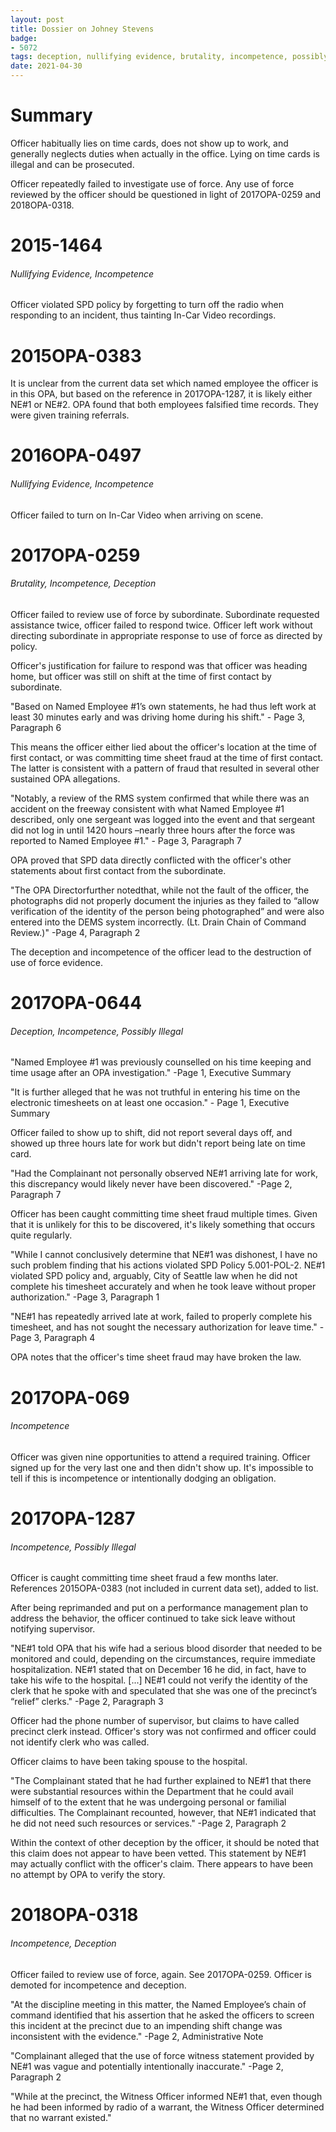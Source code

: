 ```yaml
---
layout: post
title: Dossier on Johney Stevens 
badge:
- 5072
tags: deception, nullifying evidence, brutality, incompetence, possibly illegal
date: 2021-04-30
---
```


# Summary

Officer habitually lies on time cards, does not show up to work, and
generally neglects duties when actually in the office. Lying on time
cards is illegal and can be prosecuted.

Officer repeatedly failed to investigate use of force. Any use of
force reviewed by the officer should be questioned in light of
2017OPA-0259 and 2018OPA-0318. 

# 2015-1464
###### Nullifying Evidence, Incompetence

Officer violated SPD policy by forgetting to turn off the radio when
responding to an incident, thus tainting In-Car Video recordings.

# 2015OPA-0383

It is unclear from the current data set which named employee the
officer is in this OPA, but based on the reference in 2017OPA-1287, it
is likely either NE#1 or NE#2. OPA found that both employees falsified
time records. They were given training referrals.

# 2016OPA-0497
###### Nullifying Evidence, Incompetence

Officer failed to turn on In-Car Video when arriving on scene.

# 2017OPA-0259
###### Brutality, Incompetence, Deception

Officer failed to review use of force by subordinate. Subordinate
requested assistance twice, officer failed to respond twice. Officer
left work without directing subordinate in appropriate response to use
of force as directed by policy.

Officer's justification for failure to respond was that officer was
heading home, but officer was still on shift at the time of first
contact by subordinate.

"Based on Named Employee #1’s own statements, he had thus left work at least 30 minutes early and was driving home during his shift." - Page 3, Paragraph 6

This means the officer either lied about the officer's location at the
time of first contact, or was committing time sheet fraud at the time
of first contact. The latter is consistent with a pattern of fraud
that resulted in several other sustained OPA allegations.

"Notably, a review of the RMS system confirmed that while there was an
accident on the freeway consistent with what Named Employee #1
described, only one sergeant was logged into the event and that
sergeant did not log in until 1420 hours –nearly three hours after the
force was reported to Named Employee #1." - Page 3, Paragraph 7

OPA proved that SPD data directly conflicted with the officer's other
statements about first contact from the subordinate.

"The OPA Directorfurther notedthat, while not the fault of the
officer, the photographs did not properly document the injuries as
they failed to “allow verification of the identity of the person being
photographed” and were also entered into the DEMS system
incorrectly. (Lt. Drain Chain of Command Review.)" -Page 4, Paragraph 2

The deception and incompetence of the officer lead to the destruction
of use of force evidence.

# 2017OPA-0644
###### Deception, Incompetence, Possibly Illegal

"Named Employee #1 was previously counselled on his time keeping and
time usage after an OPA investigation." -Page 1, Executive Summary

"It is further alleged that he was not truthful in entering his time
on the electronic timesheets on at least one occasion." - Page 1,
Executive Summary

Officer failed to show up to shift, did not report several days off,
and showed up three hours late for work but didn't report being late
on time card.

"Had the Complainant not personally observed NE#1 arriving late for
work, this discrepancy would likely never have been discovered." -Page
2, Paragraph 7

Officer has been caught committing time sheet fraud multiple
times. Given that it is unlikely for this to be discovered, it's
likely something that occurs quite regularly.

"While I cannot conclusively determine that NE#1 was dishonest, I have
no such problem finding that his actions violated SPD Policy
5.001-POL-2. NE#1 violated SPD policy and, arguably, City of Seattle
law when he did not complete his timesheet accurately and when he took
leave without proper authorization." -Page 3, Paragraph 1

"NE#1 has repeatedly arrived late at work, failed to properly complete
his timesheet, and has not sought the necessary authorization for
leave time." -Page 3, Paragraph 4

OPA notes that the officer's time sheet fraud may have broken the law.

# 2017OPA-069
###### Incompetence

Officer was given nine opportunities to attend a required
training. Officer signed up for the very last one and then didn't show
up. It's impossible to tell if this is incompetence or intentionally
dodging an obligation.

# 2017OPA-1287
###### Incompetence, Possibly Illegal

Officer is caught committing time sheet fraud a few months
later. References 2015OPA-0383 (not included in current data set),
added to list.

After being reprimanded and put on a performance management plan to
address the behavior, the officer continued to take sick leave without
notifying supervisor. 

"NE#1 told OPA that his wife had a serious blood disorder that needed
to be monitored and could, depending on the circumstances, require
immediate hospitalization. NE#1 stated that on December 16 he did, in
fact, have to take his wife to the hospital. [...] NE#1 could not
verify the identity of the clerk that he spoke with and speculated
that she was one of the precinct’s “relief” clerks." -Page 2,
Paragraph 3

Officer had the phone number of supervisor, but claims to have called
precinct clerk instead. Officer's story was not confirmed and officer
could not identify clerk who was called.

Officer claims to have been taking spouse to the hospital. 

"The Complainant stated that he had further explained to NE#1 that
there were substantial resources within the Department that he could
avail himself of to the extent that he was undergoing personal or
familial difficulties. The Complainant recounted, however, that NE#1
indicated that he did not need such resources or services." -Page 2,
Paragraph 2

Within the context of other deception by the officer, it should be
noted that this claim does not appear to have been vetted. This
statement by NE#1 may actually conflict with the officer's
claim. There appears to have been no attempt by OPA to verify the
story.

# 2018OPA-0318 
###### Incompetence, Deception

Officer failed to review use of force, again. See
2017OPA-0259. Officer is demoted for incompetence and deception.

"At the discipline meeting in this matter, the Named Employee’s chain
of command identified that his assertion that he asked the officers to
screen this incident at the precinct due to an impending shift change
was inconsistent with the evidence." -Page 2, Administrative Note

"Complainant alleged that the use of force witness statement provided
by NE#1 was vague and potentially intentionally inaccurate." -Page 2,
Paragraph 2

"While at the precinct, the Witness Officer informed NE#1 that, even
though he had been informed by radio of a warrant, the Witness Officer
determined that no warrant existed."

